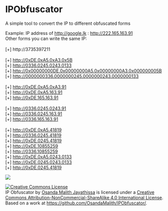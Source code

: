# IPObfuscator
A simple tool to convert the IP to different obfuscated forms 

Example:
IP address of http://google.lk : http://222.165.163.91<br>
Other forms you can write the same IP:<br><br>
[+] http://3735397211<br>
<br>
[+] http://0xDE.0xA5.0xA3.0x5B<br>
[+] http://0336.0245.0243.0133<br>
[+] http://0x00000000DE.0x00000000A5.0x00000000A3.0x000000005B<br>
[+] http://0000000336.0000000245.0000000243.0000000133<br>
<br>
[+] http://0xDE.0xA5.0xA3.91<br>
[+] http://0xDE.0xA5.163.91<br>
[+] http://0xDE.165.163.91<br>
<br>
[+] http://0336.0245.0243.91<br>
[+] http://0336.0245.163.91<br>
[+] http://0336.165.163.91<br>
<br>
[+] http://0xDE.0xA5.41819<br>
[+] http://0336.0245.41819<br>
[+] http://0xDE.0245.41819<br>
[+] http://0xDE.10855259<br>
[+] http://0336.10855259<br>
[+] http://0xDE.0xA5.0243.0133<br>
[+] http://0xDE.0245.0243.0133<br>
[+] http://0xDE.0245.41819<br>

<img src="http://i.imgur.com/NdEhMQC.png">

<a rel="license" href="http://creativecommons.org/licenses/by-nc-sa/4.0/"><img alt="Creative Commons License" style="border-width:0" src="http://i.creativecommons.org/l/by-nc-sa/4.0/88x31.png" /></a><br /><span xmlns:dct="http://purl.org/dc/terms/" property="dct:title">IP Obfuscator</span> by <a xmlns:cc="http://creativecommons.org/ns#" href="http://osandamalith.wordpress.com" property="cc:attributionName" rel="cc:attributionURL">Osanda Malith Jayathissa</a> is licensed under a <a rel="license" href="http://creativecommons.org/licenses/by-nc-sa/4.0/">Creative Commons Attribution-NonCommercial-ShareAlike 4.0 International License</a>.<br />Based on a work at <a xmlns:dct="http://purl.org/dc/terms/" href="http://osandamalith.wordpress.com" rel="dct:source">https://github.com/OsandaMalith/IPObfuscator/</a>.
